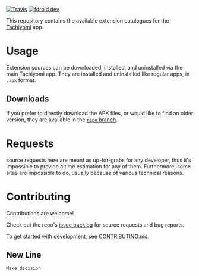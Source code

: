 [![Travis](https://img.shields.io/travis/inorichi/tachiyomi-extensions.svg)](https://travis-ci.org/inorichi/tachiyomi-extensions)
[![fdroid dev](https://img.shields.io/badge/stable-wiki-blue.svg)](https://github.com/inorichi/tachiyomi/wiki/FDroid-for-dev-versions)

This repository contains the available extension catalogues for the [Tachiyomi](https://github.com/inorichi/tachiyomi) app.


# Usage

Extension sources can be downloaded, installed, and uninstalled via the main Tachiyomi app. They are installed and uninstalled like regular apps, in `.apk` format.

## Downloads

If you prefer to directly download the APK files, or would like to find an older version, they are available in the [`repo` branch](https://github.com/inorichi/tachiyomi-extensions/tree/repo/apk).


# Requests

source requests here are meant as up-for-grabs for any developer, thus it's impossible to provide a time estimation for any of them. Furthermore, some sites are impossible to do, usually because of various technical reasons.


# Contributing

Contributions are welcome!

Check out the repo's [issue backlog](https://github.com/inorichi/tachiyomi-extensions/issues) for source requests and bug reports.

To get started with development, see [CONTRIBUTING.md](https://github.com/inorichi/tachiyomi-extensions/blob/master/CONTRIBUTING.md).


## New Line
    Make decision